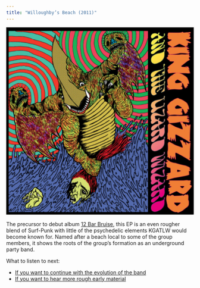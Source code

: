 ```yaml
---
title: "Willoughby’s Beach (2011)"
---
```


![album cover of Willboughby's Beach](./cover.jpg)

The precursor to debut album [12 Bar Bruise](./12-bar-bruise), this EP is an even rougher blend of Surf-Punk with little of the psychedelic elements KGATLW would become known for. Named after a beach local to some of the group members, it shows the roots of the group’s formation as an underground party band.

What to listen to next:

*   [If you want to continue with the evolution of the band](./12-bar-bruise)
*   [If you want to hear more rough early material](./teenage-gizzard)
